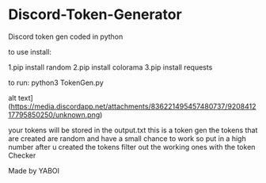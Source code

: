 # Discord-Token-Generator
Discord token gen coded in python 

to use install: 

1.pip install random 
2.pip install colorama
3.pip install requests


to run:
python3 TokenGen.py

alt text](https://media.discordapp.net/attachments/836221495457480737/920841217795850250/unknown.png)

your tokens will be stored in the output.txt
this is a token gen
the tokens that are created are random 
and have a small chance to work so put in a high number
after u created the tokens filter out the working ones
with the token Checker

Made by YABOI
